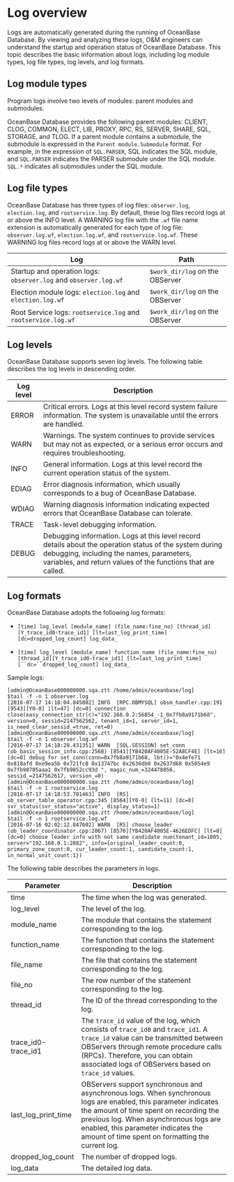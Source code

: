 # Log overview

Logs are automatically generated during the running of OceanBase Database. By viewing and analyzing these logs, O&M engineers can understand the startup and operation status of OceanBase Database. This topic describes the basic information about logs, including log module types, log file types, log levels, and log formats.

## Log module types

Program logs involve two levels of modules: parent modules and submodules.

OceanBase Database provides the following parent modules: CLIENT, CLOG, COMMON, ELECT, LIB, PROXY, RPC, RS, SERVER, SHARE, SQL, STORAGE, and TLOG. If a parent module contains a submodule, the submodule is expressed in the `Parent module.Submodule` format. For example, in the expression of `SQL.PARSER`, SQL indicates the SQL module, and `SQL.PARSER` indicates the PARSER submodule under the SQL module. `SQL.*` indicates all submodules under the SQL module.

## Log file types

OceanBase Database has three types of log files: `observer.log`, `election.log`, and `rootservice.log`. By default, these log files record logs at or above the INFO level. A WARNING log file with the `.wf` file name extension is automatically generated for each type of log file: `observer.log.wf`, `election.log.wf`, and `rootservice.log.wf`. These WARNING log files record logs at or above the WARN level.

| Log | Path |
|-----------------------------------------------------------|------------------------------------|
| Startup and operation logs: `observer.log` and `observer.log.wf` | `$work_dir/log` on the OBServer  |
| Election module logs: `election.log` and `election.log.wf` | `$work_dir/log` on the OBServer  |
| Root Service logs: `rootservice.log` and `rootservice.log.wf` | `$work_dir/log` on the OBServer  |

## Log levels

OceanBase Database supports seven log levels. The following table describes the log levels in descending order.

| Log level | Description |
|------------|--------------------------------------------------------------------------------|
| ERROR | Critical errors. Logs at this level record system failure information. The system is unavailable until the errors are handled.  |
| WARN | Warnings. The system continues to provide services but may not as expected, or a serious error occurs and requires troubleshooting.  |
| INFO | General information. Logs at this level record the current operation status of the system.  |
| EDIAG | Error diagnosis information, which usually corresponds to a bug of OceanBase Database.  |
| WDIAG | Warning diagnosis information indicating expected errors that OceanBase Database can tolerate.  |
| TRACE | Task-level debugging information.  |
| DEBUG | Debugging information. Logs at this level record details about the operation status of the system during debugging, including the names, parameters, variables, and return values of the functions that are called.  |

## Log formats

OceanBase Database adopts the following log formats:

* `[time] log_level [module_name] (file_name:fine_no) [thread_id][Y_trace_id0-trace_id1] [lt=last_log_print_time] [dc=dropped_log_count] log_data_`

* `[time] log_level [module_name] function_name (file_name:fine_no) [thread_id][Y_trace_id0-trace_id1] [lt=last_log_print_time] [``dc=``dropped_log_count] log_data_`

Sample logs:

```shell
[admin@OceanBase000000000.sqa.ztt /home/admin/oceanbase/log]
$tail -f -n 1 observer.log
[2016-07-17 14:18:04.845802] INFO  [RPC.OBMYSQL] obsm_handler.cpp:191 [9543][Y0-0] [lt=47] [dc=0] connection close(easy_connection_str(c)="192.168.0.2:56854_-1_0x7fb8a9171b68", version=0, sessid=2147562562, tenant_id=1, server_id=1, is_need_clear_sessid_=true, ret=0)
[admin@OceanBase000000000.sqa.ztt /home/admin/oceanbase/log]
$tail -f -n 1 observer.log.wf
[2016-07-17 14:18:28.431351] WARN  [SQL.SESSION] set_conn (ob_basic_session_info.cpp:2568) [8541][YB420AF4005E-52A8CF4E] [lt=16] [dc=0] debug for set_conn(conn=0x7fb8a9171b68, lbt()="0x4efe71 0x818afd 0xe9ea5b 0x721fc8 0x13747bc 0x2636db0 0x2637d68 0x5054e9 0x7fb98705aaa1 0x7fb9852cc93d ", magic_num_=324478056, sessid_=2147562617, version_=0)
[admin@OceanBase000000000.sqa.ztt /home/admin/oceanbase/log]
$tail -f -n 1 rootservice.log
[2016-07-17 14:18:53.701463] INFO  [RS] ob_server_table_operator.cpp:345 [8564][Y0-0] [lt=11] [dc=0] svr_status(svr_status="active", display_status=1)
[admin@OceanBase000000000.sqa.ztt /home/admin/oceanbase/log]
$tail -f -n 1 rootservice.log.wf
[2016-07-16 02:02:12.847602] WARN  [RS] choose_leader (ob_leader_coordinator.cpp:2067) [8570][YB420AF4005E-4626EDFC] [lt=8] [dc=0] choose leader info with not same candidate num(tenant_id=1005, server="192.168.0.1:2882", info={original_leader_count:0, primary_zone_count:0, cur_leader_count:1, candidate_count:1, in_normal_unit_count:1})
```

The following table describes the parameters in logs.

| Parameter | Description |
|---------------------|-----------------------------------------------------------------------------------------------------------------------------|
| time | The time when the log was generated.  |
| log_level | The level of the log.  |
| module_name | The module that contains the statement corresponding to the log.  |
| function_name | The function that contains the statement corresponding to the log.  |
| file_name | The file that contains the statement corresponding to the log.  |
| file_no | The row number of the statement corresponding to the log.  |
| thread_id | The ID of the thread corresponding to the log.  |
| trace_id0-trace_id1 | The `trace_id` value of the log, which consists of `trace_id0` and `trace_id1`. A `trace_id` value can be transmitted between OBServers through remote procedure calls (RPCs). Therefore, you can obtain associated logs of OBServers based on `trace_id` values.  |
| last_log_print_time | OBServers support synchronous and asynchronous logs. When synchronous logs are enabled, this parameter indicates the amount of time spent on recording the previous log. When asynchronous logs are enabled, this parameter indicates the amount of time spent on formatting the current log.  |
| dropped_log_count | The number of dropped logs.  |
| log_data | The detailed log data.  |
